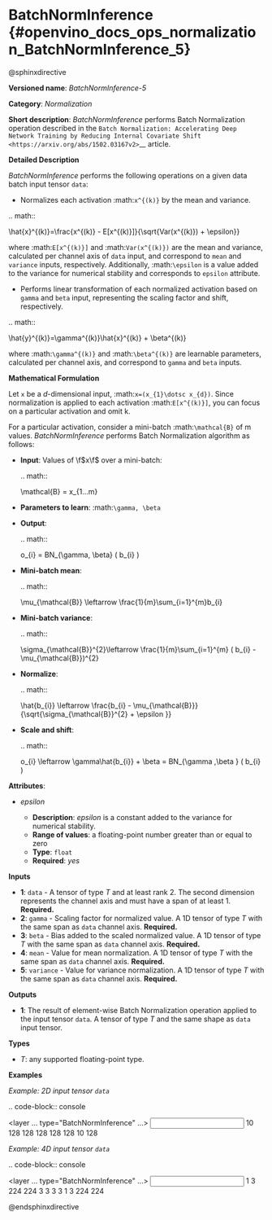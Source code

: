 # BatchNormInference {#openvino_docs_ops_normalization_BatchNormInference_5}

@sphinxdirective

**Versioned name**: *BatchNormInference-5*

**Category**: *Normalization*

**Short description**: *BatchNormInference* performs Batch Normalization operation described in the `Batch Normalization: Accelerating Deep Network Training by Reducing Internal Covariate Shift <https://arxiv.org/abs/1502.03167v2>`__ article.

**Detailed Description**

*BatchNormInference* performs the following operations on a given data batch input tensor ``data``:

* Normalizes each activation :math:`x^{(k)}` by the mean and variance.

.. math::
   
   \hat{x}^{(k)}=\frac{x^{(k)} - E[x^{(k)}]}{\sqrt{Var(x^{(k)}) + \epsilon}}

where :math:`E[x^{(k)}]` and :math:`Var(x^{(k)})` are the mean and variance, calculated per channel axis of ``data`` input, and correspond to ``mean`` and ``variance`` inputs, respectively. Additionally, :math:`\epsilon` is a value added to the variance for numerical stability and corresponds to ``epsilon`` attribute.

* Performs linear transformation of each normalized activation based on ``gamma`` and ``beta`` input, representing the scaling factor and shift, respectively.

.. math::
   
   \hat{y}^{(k)}=\gamma^{(k)}\hat{x}^{(k)} + \beta^{(k)}

where :math:`\gamma^{(k)}` and :math:`\beta^{(k)}` are learnable parameters, calculated per channel axis, and correspond to ``gamma`` and ``beta`` inputs.

**Mathematical Formulation**

Let ``x`` be a *d*-dimensional input, :math:`x=(x_{1}\dotsc x_{d})`. Since normalization is applied to each activation :math:`E[x^{(k)}]`, you can focus on a particular activation and omit k.

For a particular activation, consider a mini-batch :math:`\mathcal{B}` of m values. *BatchNormInference* performs Batch Normalization algorithm as follows:

* **Input**: Values of \f$x\f$ over a mini-batch:
  
  .. math::
     
     \mathcal{B} = x_{1...m}
    
* **Parameters to learn**: :math:`\gamma, \beta`
* **Output**:
  
  .. math::
     
     o_{i} = BN_{\gamma, \beta} ( b_{i} )
    
* **Mini-batch mean**:
  
  .. math::
     
     \mu_{\mathcal{B}} \leftarrow \frac{1}{m}\sum_{i=1}^{m}b_{i}

* **Mini-batch variance**:
  
  .. math::
     
     \sigma_{\mathcal{B}}^{2}\leftarrow \frac{1}{m}\sum_{i=1}^{m} ( b_{i} - \mu_{\mathcal{B}})^{2}

* **Normalize**:
  
  .. math::
     
     \hat{b_{i}} \leftarrow \frac{b_{i} - \mu_{\mathcal{B}}}{\sqrt{\sigma_{\mathcal{B}}^{2} + \epsilon }}

* **Scale and shift**:
  
  .. math::
     
     o_{i} \leftarrow \gamma\hat{b_{i}} + \beta = BN_{\gamma ,\beta } ( b_{i} )


**Attributes**:

* *epsilon*
  
  * **Description**: *epsilon* is a constant added to the variance for numerical stability.
  * **Range of values**: a floating-point number greater than or equal to zero
  * **Type**: ``float``
  * **Required**: *yes*

**Inputs**

* **1**: ``data`` - A tensor of type *T* and at least rank 2. The second dimension represents the channel axis and must have a span of at least 1. **Required.**
* **2**: ``gamma`` - Scaling factor for normalized value. A 1D tensor of type *T* with the same span as ``data`` channel axis. **Required.**
* **3**: ``beta`` - Bias added to the scaled normalized value. A 1D tensor of type *T* with the same span as ``data`` channel axis. **Required.**
* **4**: ``mean`` - Value for mean normalization. A 1D tensor of type *T* with the same span as ``data`` channel axis. **Required.**
* **5**: ``variance`` - Value for variance normalization. A 1D tensor of type *T* with the same span as ``data`` channel axis. **Required.**

**Outputs**

* **1**: The result of element-wise Batch Normalization operation applied to the input tensor ``data``. A tensor of type *T* and the same shape as ``data`` input tensor.

**Types**

* *T*: any supported floating-point type.

**Examples**

*Example: 2D input tensor ``data``*

.. code-block:: console
   
   <layer ... type="BatchNormInference" ...>
       <data epsilon="9.99e-06" />
       <input>
           <port id="0">  <!-- input -->
               <dim>10</dim>
               <dim>128</dim>
           </port>
           <port id="1">  <!-- gamma -->
               <dim>128</dim>
           </port>
           <port id="2">  <!-- beta -->
               <dim>128</dim>
           </port>
           <port id="3">  <!-- mean -->
               <dim>128</dim>
           </port>
           <port id="4">  <!-- variance -->
               <dim>128</dim>
           </port>
       </input>
       <output>
           <port id="5">
               <dim>10</dim>
               <dim>128</dim>
           </port>
       </output>
   </layer>

*Example: 4D input tensor ``data``*

.. code-block:: console
   
   <layer ... type="BatchNormInference" ...>
       <data epsilon="9.99e-06" />
       <input>
           <port id="0">  <!-- input -->
               <dim>1</dim>
               <dim>3</dim>
               <dim>224</dim>
               <dim>224</dim>
           </port>
           <port id="1">  <!-- gamma -->
               <dim>3</dim>
           </port>
           <port id="2">  <!-- beta -->
               <dim>3</dim>
           </port>
           <port id="3">  <!-- mean -->
               <dim>3</dim>
           </port>
           <port id="4">  <!-- variance -->
               <dim>3</dim>
           </port>
       </input>
       <output>
           <port id="5">
               <dim>1</dim>
               <dim>3</dim>
               <dim>224</dim>
               <dim>224</dim>
           </port>
       </output>
   </layer>

@endsphinxdirective

